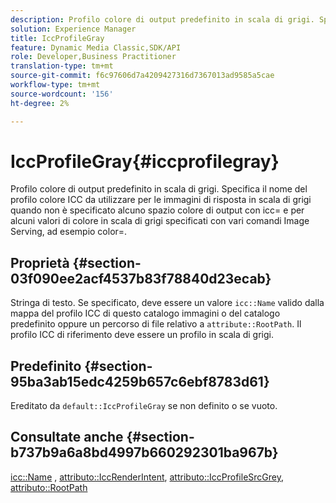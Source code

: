 ```yaml
---
description: Profilo colore di output predefinito in scala di grigi. Specifica il nome del profilo colore ICC da utilizzare per le immagini di risposta in scala di grigi quando non è specificato alcuno spazio colore di output con icc= e per alcuni valori di colore in scala di grigi specificati con vari comandi Image Serving, ad esempio color=.
solution: Experience Manager
title: IccProfileGray
feature: Dynamic Media Classic,SDK/API
role: Developer,Business Practitioner
translation-type: tm+mt
source-git-commit: f6c97606d7a4209427316d7367013ad9585a5cae
workflow-type: tm+mt
source-wordcount: '156'
ht-degree: 2%

---
```



# IccProfileGray{#iccprofilegray}

Profilo colore di output predefinito in scala di grigi. Specifica il nome del profilo colore ICC da utilizzare per le immagini di risposta in scala di grigi quando non è specificato alcuno spazio colore di output con icc= e per alcuni valori di colore in scala di grigi specificati con vari comandi Image Serving, ad esempio color=.

## Proprietà {#section-03f090ee2acf4537b83f78840d23ecab}

Stringa di testo. Se specificato, deve essere un valore `icc::Name` valido dalla mappa del profilo ICC di questo catalogo immagini o del catalogo predefinito oppure un percorso di file relativo a `attribute::RootPath`. Il profilo ICC di riferimento deve essere un profilo in scala di grigi.

## Predefinito {#section-95ba3ab15edc4259b657c6ebf8783d61}

Ereditato da `default::IccProfileGray` se non definito o se vuoto.

## Consultate anche {#section-b737b9a6a8bd4997b660292301ba967b}

[icc::Name](../../../../../is-api/image-catalog/image-serving-api-ref/c-image-catalog-reference/c-icc-profile-map-reference/r-name-icc.md#reference-9e7d3c8e35434981a3dfac66b8946cbe) ,  [attributo::IccRenderIntent](../../../../../is-api/image-catalog/image-serving-api-ref/c-image-catalog-reference/c-attributes-reference/r-iccrenderintent.md#reference-012f207f28bd4406a5368d23ed95a51f),  [attributo::IccProfileSrcGrey](../../../../../is-api/image-catalog/image-serving-api-ref/c-image-catalog-reference/c-attributes-reference/r-iccprofilesrcgray.md#reference-a717831da24d43f680d01393660f12f9),  [attributo::RootPath](../../../../../is-api/image-catalog/image-serving-api-ref/c-image-catalog-reference/c-attributes-reference/r-rootpath.md#reference-17d57e5967be403b8408fa7214017494)
